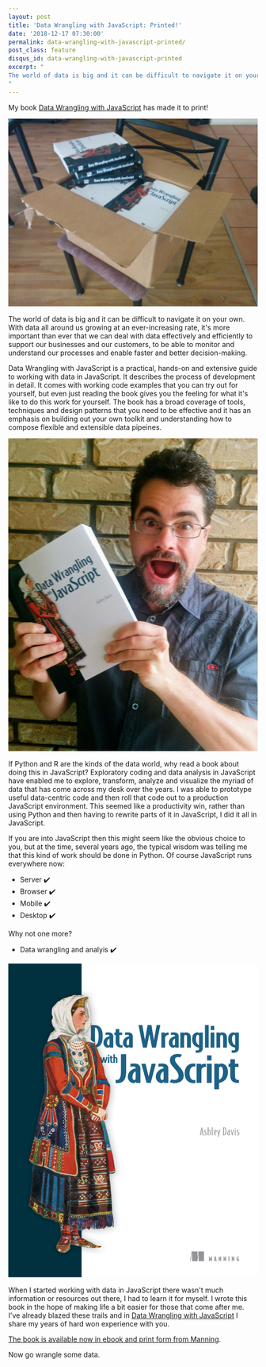 ```yaml
---
layout: post
title: 'Data Wrangling with JavaScript: Printed!'
date: '2018-12-17 07:30:00'
permalink: data-wrangling-with-javascript-printed/
post_class: feature
disqus_id: data-wrangling-with-javascript-printed
excerpt: "
The world of data is big and it can be difficult to navigate it on your own. With data all around us growing at an ever-increasing rate, it's more important than ever that we can deal with data effectively and efficiently to support our businesses and our customers, to be able to monitor and understand our processes and enable faster and better decision-making.
"
---
```


My book [Data Wrangling with JavaScript](http://bit.ly/2t2cJu2) has made it to print!

![Box of books](/content/images/2018/12/IMG_20181214_100614.jpg)

The world of data is big and it can be difficult to navigate it on your own. With data all around us growing at an ever-increasing rate, it's more important than ever that we can deal with data effectively and efficiently to support our businesses and our customers, to be able to monitor and understand our processes and enable faster and better decision-making.

Data Wrangling with JavaScript is a practical, hands-on and extensive guide to working with data in JavaScript. It describes the process of development in detail. It comes with working code examples that you can try out for yourself, but even just reading the book gives you the feeling for what it's like to do this work for yourself. The book has a broad coverage of tools, techniques and design patterns that you need to be effective and it has an emphasis on building out your own toolkit and understanding how to compose flexible and extensible data pipeines.

![Me and my book](/content/images/2018/12/IMG_20181215_074552.jpg)

If Python and R are the kinds of the data world, why read a book about doing this in JavaScript? Exploratory coding and data analysis in JavaScript have enabled me to explore, transform, analyze and visualize the myriad of data that has come across my desk over the years. I was able to prototype useful data-centric code and then roll that code out to a production JavaScript environment. This seemed like a productivity win, rather than using Python and then having to rewrite parts of it in JavaScript, I did it all in JavaScript.

If you are into JavaScript then this might seem like the obvious choice to you, but at the time, several years ago, the typical wisdom was telling me that this kind of work should be done in Python. Of course JavaScript runs everywhere now:

- Server :heavy_check_mark:
- Browser :heavy_check_mark:
- Mobile :heavy_check_mark:
- Desktop :heavy_check_mark:

Why not one more?

- Data wrangling and analyis :heavy_check_mark:


![Data Wrangling with JavaScript](/content/images/2018/12/Davis-DWJS-HI.png)

When I started working with data in JavaScript there wasn't much information or resources out there, I had to learn it for myself. I wrote this book in the hope of making life a bit easier for those that come after me. I've already blazed these trails and in [Data Wrangling with JavaScript](http://bit.ly/2t2cJu2) I share my years of hard won experience with you. 

[The book is available now in ebook and print form from Manning](http://bit.ly/2t2cJu2).

Now go wrangle some data.